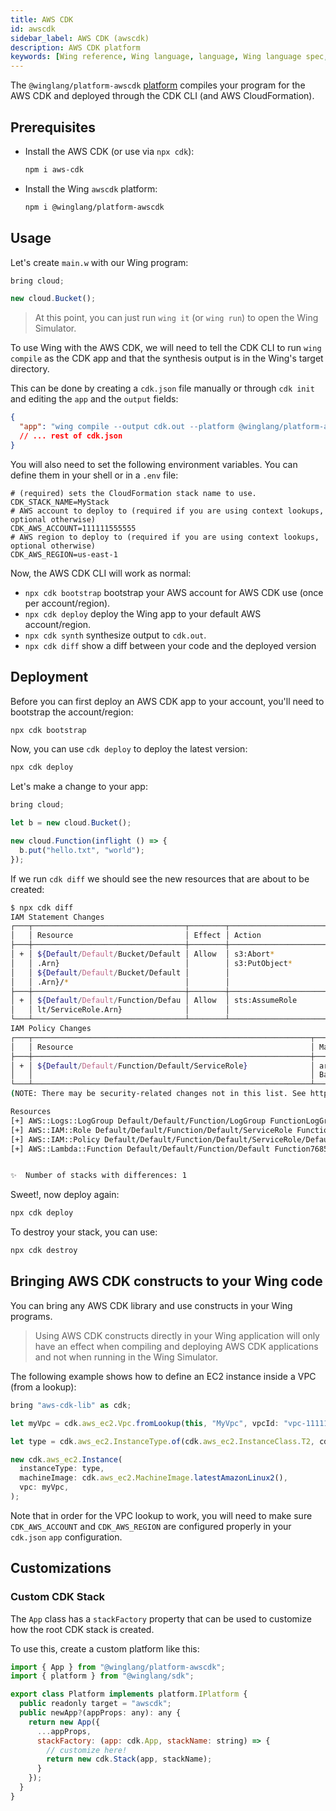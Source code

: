 ```yaml
---
title: AWS CDK
id: awscdk
sidebar_label: AWS CDK (awscdk)
description: AWS CDK platform
keywords: [Wing reference, Wing language, language, Wing language spec, Wing programming language, aws, awscdk, amazon web services, cloudformation]
---
```


The `@winglang/platform-awscdk` [platform](../02-concepts/03-platforms.md) compiles your program for
the AWS CDK and deployed through the CDK CLI (and AWS CloudFormation).

## Prerequisites

* Install the AWS CDK (or use via `npx cdk`):
  ```sh
  npm i aws-cdk
  ```

* Install the Wing `awscdk` platform:
  ```sh
  npm i @winglang/platform-awscdk
  ```

## Usage

Let's create `main.w` with our Wing program:

```js
bring cloud;

new cloud.Bucket();
```

> At this point, you can just run `wing it` (or `wing run`) to open the Wing Simulator.

To use Wing with the AWS CDK, we will need to tell the CDK CLI to run `wing compile` as the CDK app
and that the synthesis output is in the Wing's target directory.

This can be done by creating a `cdk.json` file manually or through `cdk init` and editing the `app`
and the `output` fields:

```json
{
  "app": "wing compile --output cdk.out --platform @winglang/platform-awscdk main.w",
  // ... rest of cdk.json
}
```

You will also need to set the following environment variables. You can define them in your shell or in a `.env` file:

```dotenv
# (required) sets the CloudFormation stack name to use.
CDK_STACK_NAME=MyStack
# AWS account to deploy to (required if you are using context lookups, optional otherwise)        
CDK_AWS_ACCOUNT=111111555555
# AWS region to deploy to (required if you are using context lookups, optional otherwise)
CDK_AWS_REGION=us-east-1
```

Now, the AWS CDK CLI will work as normal:

* `npx cdk bootstrap` bootstrap your AWS account for AWS CDK use (once per account/region).
* `npx cdk deploy` deploy the Wing app to your default AWS account/region.
* `npx cdk synth` synthesize output to `cdk.out`.
* `npx cdk diff` show a diff between your code and the deployed version

## Deployment

Before you can first deploy an AWS CDK app to your account, you'll need to bootstrap the account/region:

```sh
npx cdk bootstrap
```

Now, you can use `cdk deploy` to deploy the latest version:

```sh
npx cdk deploy
```

Let's make a change to your app:

```js
bring cloud;

let b = new cloud.Bucket();

new cloud.Function(inflight () => {
  b.put("hello.txt", "world");
});
```

If we run `cdk diff` we should see the new resources that are about to be created:

```sh
$ npx cdk diff
IAM Statement Changes
┌───┬──────────────────────────────────┬────────┬──────────────────────────────────┬──────────────────────────────────┬───────────┐
│   │ Resource                         │ Effect │ Action                           │ Principal                        │ Condition │
├───┼──────────────────────────────────┼────────┼──────────────────────────────────┼──────────────────────────────────┼───────────┤
│ + │ ${Default/Default/Bucket/Default │ Allow  │ s3:Abort*                        │ AWS:${Default/Default/Function/D │           │
│   │ .Arn}                            │        │ s3:PutObject*                    │ efault/ServiceRole}              │           │
│   │ ${Default/Default/Bucket/Default │        │                                  │                                  │           │
│   │ .Arn}/*                          │        │                                  │                                  │           │
├───┼──────────────────────────────────┼────────┼──────────────────────────────────┼──────────────────────────────────┼───────────┤
│ + │ ${Default/Default/Function/Defau │ Allow  │ sts:AssumeRole                   │ Service:lambda.amazonaws.com     │           │
│   │ lt/ServiceRole.Arn}              │        │                                  │                                  │           │
└───┴──────────────────────────────────┴────────┴──────────────────────────────────┴──────────────────────────────────┴───────────┘
IAM Policy Changes
┌───┬──────────────────────────────────────────────────────────────┬──────────────────────────────────────────────────────────────┐
│   │ Resource                                                     │ Managed Policy ARN                                           │
├───┼──────────────────────────────────────────────────────────────┼──────────────────────────────────────────────────────────────┤
│ + │ ${Default/Default/Function/Default/ServiceRole}              │ arn:${AWS::Partition}:iam::aws:policy/service-role/AWSLambda │
│   │                                                              │ BasicExecutionRole                                           │
└───┴──────────────────────────────────────────────────────────────┴──────────────────────────────────────────────────────────────┘
(NOTE: There may be security-related changes not in this list. See https://github.com/aws/aws-cdk/issues/1299)

Resources
[+] AWS::Logs::LogGroup Default/Default/Function/LogGroup FunctionLogGroup55B80E27 
[+] AWS::IAM::Role Default/Default/Function/Default/ServiceRole FunctionServiceRole675BB04A 
[+] AWS::IAM::Policy Default/Default/Function/Default/ServiceRole/DefaultPolicy FunctionServiceRoleDefaultPolicy2F49994A 
[+] AWS::Lambda::Function Default/Default/Function/Default Function76856677 


✨  Number of stacks with differences: 1
```

Sweet!, now deploy again:

```sh
npx cdk deploy
```

To destroy your stack, you can use:

```sh
npx cdk destroy
```

## Bringing AWS CDK constructs to your Wing code

You can bring any AWS CDK library and use constructs in your Wing programs.

> Using AWS CDK constructs directly in your Wing application will only have an effect when compiling
> and deploying AWS CDK applications and not when running in the Wing Simulator.

The following example shows how to define an EC2 instance inside a VPC (from a lookup):

```js
bring "aws-cdk-lib" as cdk;

let myVpc = cdk.aws_ec2.Vpc.fromLookup(this, "MyVpc", vpcId: "vpc-111111111222ddddd");

let type = cdk.aws_ec2.InstanceType.of(cdk.aws_ec2.InstanceClass.T2, cdk.aws_ec2.InstanceSize.MICRO);

new cdk.aws_ec2.Instance(
  instanceType: type,
  machineImage: cdk.aws_ec2.MachineImage.latestAmazonLinux2(),
  vpc: myVpc,
);
```

Note that in order for the VPC lookup to work, you will need to make sure `CDK_AWS_ACCOUNT` and
`CDK_AWS_REGION` are configured properly in your `cdk.json` `app` configuration.

## Customizations

### Custom CDK Stack

The `App` class has a `stackFactory` property that can be used to customize how the root CDK stack
is created.

To use this, create a custom platform like this:

```js
import { App } from "@winglang/platform-awscdk";
import { platform } from "@winglang/sdk";

export class Platform implements platform.IPlatform {
  public readonly target = "awscdk";
  public newApp?(appProps: any): any {
    return new App({
      ...appProps,
      stackFactory: (app: cdk.App, stackName: string) => {
        // customize here!
        return new cdk.Stack(app, stackName);
      }
    });
  }
}
```
